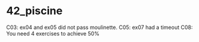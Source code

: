 # 42_piscine

C03: ex04 and ex05 did not pass moulinette.
C05: ex07 had a timeout
C08: You need 4 exercises to achieve 50%
